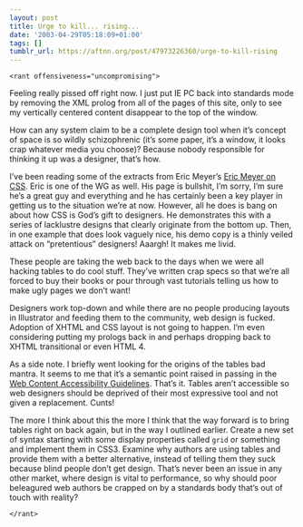 ```yaml
---
layout: post
title: Urge to kill... rising...
date: '2003-04-29T05:18:09+01:00'
tags: []
tumblr_url: https://aftnn.org/post/47973226360/urge-to-kill-rising
---
```

<p><code>&lt;rant offensiveness="uncompromising"&gt;</code></p>
<p>Feeling really pissed off right now. I just put IE PC back into standards mode by removing the XML prolog from all of the pages of this site, only to see my vertically centered content disappear to the top of the window.</p>
<p>How can any system claim to be a complete design tool when it&rsquo;s concept of space is so wildly schizophrenic (it&rsquo;s some paper, it&rsquo;s a window, it looks crap whatever media you choose)? Because nobody responsible for thinking it up was a designer, that&rsquo;s how.</p>
<p>I&rsquo;ve been reading some of the extracts from Eric Meyer&rsquo;s <a href="http://www.ericmeyeroncss.com/">Eric Meyer on CSS</a>. Eric is one of the WG as well. His page is bullshit, I&rsquo;m sorry, I&rsquo;m sure he&rsquo;s a great guy and everything and he has certainly been a key player in getting us to the situation we&rsquo;re at now. However, all he does is bang on about how CSS is God&rsquo;s gift to designers. He demonstrates this with a series of lacklustre designs that clearly originate from the bottom up. Then, in one example that does look vaguely nice, his demo copy is a thinly veiled attack on &ldquo;pretentious&rdquo; designers! Aaargh! It makes me livid.</p>
<p>These people are taking the web back to the days when we were all hacking tables to do cool stuff. They&rsquo;ve written crap specs so that we&rsquo;re all forced to buy their books or pour through vast tutorials telling us how to make ugly pages we don&rsquo;t want!</p>
<p>Designers work top-down and while there are no people producing layouts in Illustrator and feeding them to the community, web design is fucked. Adoption of XHTML and CSS layout is not going to happen. I&rsquo;m even considering putting my prologs back in and perhaps dropping back to XHTML transitional or even HTML 4.</p>
<p>As a side note. I briefly went looking for the origins of the tables bad mantra. It seems to me that it&rsquo;s a semantic point raised in passing in the <a href="http://www.w3.org/TR/WAI-WEBCONTENT/#gl-table-markup">Web Content Accessibility Guidelines</a>. That&rsquo;s it. Tables aren&rsquo;t accessible so web designers should be deprived of their most expressive tool and not given a replacement. Cunts!</p>
<p>The more I think about this the more I think that the way forward is to bring tables right on back again, but in the way I outlined earlier. Create a new set of syntax starting with some display properties called <code>grid</code> or something and implement them in CSS3. Examine why authors are using tables and provide them with a better alternative, instead of telling them they suck because blind people don&rsquo;t get design. That&rsquo;s never been an issue in any other market, where design is vital to performance, so why should poor beleagured web authors be crapped on by a standards body that&rsquo;s out of touch with reality?</p>
<p><code>&lt;/rant&gt;</code></p>
